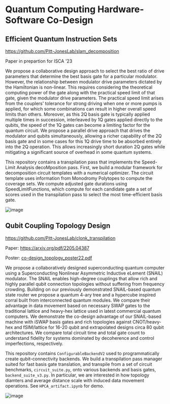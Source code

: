 # Quantum Computing Hardware-Software Co-Design


## Efficient Quantum Instruction Sets
https://github.com/Pitt-JonesLab/slam_decomposition

Paper in prepartion for ISCA '23

We propose a collaborative design approach to select the best ratio of drive parameters that determine the best basis gate for a particular modulator.  However, the relationship between modulator drive parameters dictated by the Hamiltonian is non-linear.  This requires considering the theoretical computing power of the gate along with the practical speed limit of that gate, given the modulator drive parameters. The practical speed limit arises from the couplers' tolerance for strong driving when one or more pumps is applied,  for which some combinations can result in higher overall speed limits than others.  Moreover, as this 2Q basis gate is typically applied multiple times in succession, interleaved by 1Q gates applied directly to the qubits, the speed of the 1Q gates can become a limiting factor for the quantum circuit.  We propose a parallel drive approach that drives the modulator and qubits simultaneously, allowing a richer capability of the 2Q basis gate and in some cases for this 1Q drive time to be absorbed entirely into the 2Q operation.  This allows increasingly short duration 2Q gates while mitigating a significant source of overhead in some quantum systems.

This repository contains a transpilation pass that implements the Speed-Limit Analysis decoMposition pass. First, we build a modular framework for decomposition circuit templates with a numerical optimizer. The circuit template uses information from Monodromy Polytopes to compute the coverage sets. We compute adjusted gate durations using SpeedLimitFunctions, which compute for each candidate gate a set of scores used in the transpilation pass to select the most time-efficient basis gate.

![image](https://user-images.githubusercontent.com/47376937/205707942-18cd6764-431f-429b-a381-2d5b11ea430b.png)

## Qubit Coupling Topology Design 
https://github.com/Pitt-JonesLab/clonk_transpilation

Paper: https://arxiv.org/pdf/2205.04387

Poster: [co-design_topology_poster22.pdf](https://github.com/Pitt-JonesLab/.github/files/10156723/mckinney_evan_quantum2022.pdf)

We propose a collaboratively designed superconducting quantum computer using a Superconducting Nonlinear Asymmetric Inductive eLement (SNAIL) modulator. The SNAIL enables high-degree couplings that allow rich and highly parallel qubit connection topologies without suffering from frequency crowding.  Building on our previously demonstrated SNAIL-based quantum state router we propose a quantum 4-ary tree and a hypercube inspired corral built from interconnected quantum modules.  We compare their advantage in data movement based on necessary SWAP gates to the traditional lattice and heavy-hex lattice used in latest commercial quantum computers. We demonstrate the co-design advantage of our SNAIL-based machine with iSWAP basis gates and rich topologies against CNOT/heavy-hex and fSIM/lattice for 16-20 qubit and extrapolated designs circa 80 qubit architectures. We compare total circuit time and total gate count to understand fidelity for systems dominated by decoherence and control imperfections, respectively.

This repository contains `ConfigurableBackendV2` used to programmatically create qubit-connectivity backends. We build a transpilation pass manager suited for fast basis gate translation, and transpile from a set of circuit benchmarks, `circuit_suite.py`, onto various backends and basis gates, `backend_suite_v3.py`. In particular, we are interested in how topology diamters and average distance scale with induced data movement operations. See `HPCA_artifact.ipynb` for demo.

![image](https://user-images.githubusercontent.com/47376937/205707602-f376e5d4-d805-4ac0-9470-bf5a919d7218.png)

